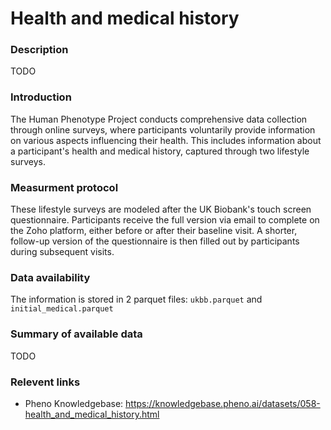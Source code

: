 # Health and medical history

### Description 

TODO

### Introduction

The Human Phenotype Project conducts comprehensive data collection through online surveys, where participants voluntarily provide information on various aspects influencing their health. This includes information about a participant's health and medical history, captured through two lifestyle surveys.

### Measurment protocol <!-- long measurment protocol for the data browser -->

These lifestyle surveys are modeled after the UK Biobank's touch screen questionnaire. Participants receive the full version via email to complete on the Zoho platform, either before or after their baseline visit. A shorter, follow-up version of the questionnaire is then filled out by participants during subsequent visits. 

### Data availability <!-- for the example notebooks -->

The information is stored in 2 parquet files: `ukbb.parquet` and `initial_medical.parquet`

### Summary of available data <!-- for the data browser -->

TODO

### Relevent links

* Pheno Knowledgebase: https://knowledgebase.pheno.ai/datasets/058-health_and_medical_history.html